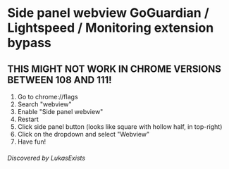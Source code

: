 # Side panel webview GoGuardian / Lightspeed / Monitoring extension bypass 
## THIS MIGHT NOT WORK IN CHROME VERSIONS BETWEEN 108 AND 111! 

1. Go to chrome://flags
2. Search "webview"
3. Enable "Side panel webview"
4. Restart
5. Click side panel button (looks like square with hollow half, in top-right)
6. Click on the dropdown and select "Webview"
7. Have fun!

###### Discovered by LukasExists
